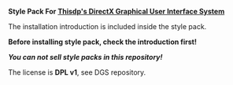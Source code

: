 
**Style Pack For [Thisdp's DirectX Graphical User Interface System](https://github.com/thisdp/dgs)**

The installation introduction is included inside the style pack.

**Before installing style pack, check the introduction first!**

***You can not sell style packs in this repository!***

The license is **DPL v1**, see DGS repository.
